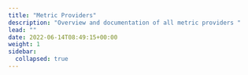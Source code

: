 ```yaml
---
title: "Metric Providers"
description: "Overview and documentation of all metric providers "
lead: ""
date: 2022-06-14T08:49:15+00:00
weight: 1
sidebar:
  collapsed: true
---
```

